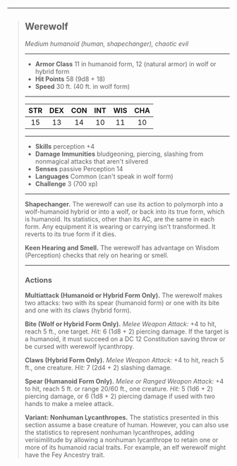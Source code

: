 ***
> ## Werewolf
> *Medium humanoid (human, shapechanger), chaotic evil*
> 
> ***
> 
> - **Armor Class** 11 in humanoid form, 12 (natural armor) in wolf or hybrid form
> - **Hit Points** 58 (9d8 + 18)
> - **Speed** 30 ft. (40 ft. in wolf form)
> 
> ***
> 
> |STR|DEX|CON|INT|WIS|CHA|
> |:---:|:---:|:---:|:---:|:---:|:---:|
> |15|13|14|10|11|10|
> 
> ***
> 
> - **Skills** perception +4
> - **Damage Immunities** bludgeoning, piercing, slashing from nonmagical attacks that aren't silvered
> - **Senses** passive Perception 14
> - **Languages** Common (can't speak in wolf form)
> - **Challenge** 3 (700 xp)
> 
> ***
> 
> **Shapechanger.** The werewolf can use its action to polymorph into a wolf-humanoid hybrid or into a wolf, or back into its true form, which is humanoid. Its statistics, other than its AC, are the same in each form. Any equipment it is wearing or carrying isn't transformed. It reverts to its true form if it dies.
> 
> **Keen Hearing and Smell.** The werewolf has advantage on Wisdom (Perception) checks that rely on hearing or smell.
> 
> ***
> 
> ### Actions
> **Multiattack (Humanoid or Hybrid Form Only).** The werewolf makes two attacks: two with its spear (humanoid form) or one with its bite and one with its claws (hybrid form).
> 
> **Bite (Wolf or Hybrid Form Only).** *Melee Weapon Attack:* +4 to hit, reach 5 ft., one target. *Hit:* 6 (1d8 + 2) piercing damage. If the target is a humanoid, it must succeed on a DC 12 Constitution saving throw or be cursed with werewolf lycanthropy.
> 
> **Claws (Hybrid Form Only).** *Melee Weapon Attack:* +4 to hit, reach 5 ft., one creature. *Hit:* 7 (2d4 + 2) slashing damage.
> 
> **Spear (Humanoid Form Only).** *Melee or Ranged Weapon Attack:* +4 to hit, reach 5 ft. or range 20/60 ft., one creature. *Hit:* 5 (1d6 + 2) piercing damage, or 6 (1d8 + 2) piercing damage if used with two hands to make a melee attack.
> 
> **Variant: Nonhuman Lycanthropes.** The statistics presented in this section assume a base creature of human. However, you can also use the statistics to represent nonhuman lycanthropes, adding verisimilitude by allowing a nonhuman lycanthrope to retain one or more of its humanoid racial traits. For example, an elf werewolf might have the Fey Ancestry trait.